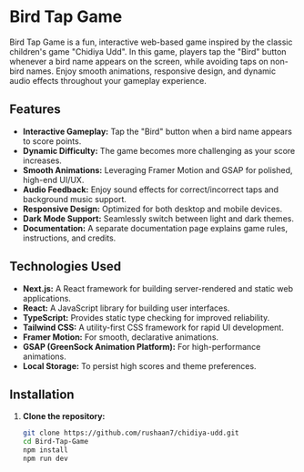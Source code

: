 # Bird Tap Game

Bird Tap Game is a fun, interactive web-based game inspired by the classic children's game "Chidiya Udd". In this game, players tap the "Bird" button whenever a bird name appears on the screen, while avoiding taps on non-bird names. Enjoy smooth animations, responsive design, and dynamic audio effects throughout your gameplay experience.

## Features

- **Interactive Gameplay:** Tap the "Bird" button when a bird name appears to score points.
- **Dynamic Difficulty:** The game becomes more challenging as your score increases.
- **Smooth Animations:** Leveraging Framer Motion and GSAP for polished, high-end UI/UX.
- **Audio Feedback:** Enjoy sound effects for correct/incorrect taps and background music support.
- **Responsive Design:** Optimized for both desktop and mobile devices.
- **Dark Mode Support:** Seamlessly switch between light and dark themes.
- **Documentation:** A separate documentation page explains game rules, instructions, and credits.

## Technologies Used

- **Next.js:** A React framework for building server-rendered and static web applications.
- **React:** A JavaScript library for building user interfaces.
- **TypeScript:** Provides static type checking for improved reliability.
- **Tailwind CSS:** A utility-first CSS framework for rapid UI development.
- **Framer Motion:** For smooth, declarative animations.
- **GSAP (GreenSock Animation Platform):** For high-performance animations.
- **Local Storage:** To persist high scores and theme preferences.

## Installation

1. **Clone the repository:**

   ```bash
   git clone https://github.com/rushaan7/chidiya-udd.git
   cd Bird-Tap-Game
   npm install
   npm run dev
